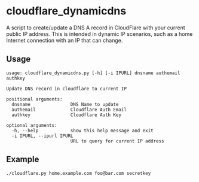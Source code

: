 # cloudflare_dynamicdns

A script to create/update a DNS A record in CloudFlare with your current public
IP address. This is intended in dynamic IP scenarios, such as a home Internet
connection with an IP that can change.

## Usage

```shell
usage: cloudflare_dynamicdns.py [-h] [-i IPURL] dnsname authemail authkey

Update DNS record in cloudflare to current IP

positional arguments:
  dnsname               DNS Name to update
  authemail             Cloudflare Auth Email
  authkey               Cloudflare Auth Key

optional arguments:
  -h, --help            show this help message and exit
  -i IPURL, --ipurl IPURL
                        URL to query for current IP address
```

## Example

```shell
./cloudflare.py home.example.com foo@bar.com secretkey
```
